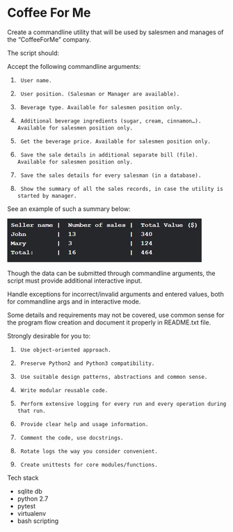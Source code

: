 # Coffee For Me

Create a commandline utility that will be used by salesmen and manages of the “CoffeeForMe” company.
 
The script should:

Accept the following commandline arguments:

1.      User name.

2.      User position. (Salesman or Manager are available).

3.      Beverage type. Available for salesmen position only.

4.      Additional beverage ingredients (sugar, cream, cinnamon…). Available for salesmen position only.

5.      Get the beverage price. Available for salesmen position only.

6.      Save the sale details in additional separate bill (file). Available for salesmen position only.

7.      Save the sales details for every salesman (in a database).

8.      Show the summary of all the sales records, in case the utility is started by manager.

See an example of such a summary below:

![Screenshot](example_summary.JPG)

Though the data can be submitted through commandline arguments, the script must provide additional interactive input.

Handle exceptions for incorrect/invalid arguments and entered values, both for commandline args and in interactive mode.

Some details and requirements may not be covered, use common sense for the program flow creation and document it properly in README.txt file.

Strongly desirable for you to:

1.      Use object-oriented approach.

2.      Preserve Python2 and Python3 compatibility.

3.      Use suitable design patterns, abstractions and common sense.

4.      Write modular reusable code.

5.      Perform extensive logging for every run and every operation during that run.

6.      Provide clear help and usage information.

7.      Comment the code, use docstrings.

8.      Rotate logs the way you consider convenient.

9.      Create unittests for core modules/functions.

Tech stack

- sqlite db 
- python 2.7 
- pytest 
- virtualenv
- bash scripting
